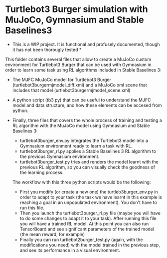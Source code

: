 # Turtlebot3 Burger simulation with MuJoCo, Gymnasium and Stable Baselines3

* This is a WIP project. It is functional and profusely documented, though it has not been thorougly tested *

This folder contains several files that allow to create a MuJoCo custom environment for Turtlebot3 Burger that can be used with Gymnasium in order to learn some task using RL algorithms included in Stable Baselines 3:

- The MJFC MuJoCo model for Turtlebot3 Burger (turtlebot3burgermjmodel_diff.xml) and a MuJoCo xml scene that includes that model (urtlebot3burgermjmodel_scene.xml)
- A python script (tb3.py) that can be useful to understand the MJFC model and data structure, and how these elements can be accesed from python.
- Finally, three files that covers the whole process of training and testing a RL algorithm with the MuJoCo model using Gymnasium and Stable Baselines 3:
    - turtlebot3burger_env.py integrates the Turtlebot3 model into a Gymnasium environment ready to learn a task with RL.
    - turtlebot3burger_rl.py applies a Stable Baselines 3 RL algorithm to the previous Gymnasium environment.
    - turtlebot3burger_test.py tries and renders the model learnt with the previous RL algorithm, so you can visually check the goodness of the learning process.

    The workflow with this three python scripts would be the following:
    - First you modify (or create a new one) the turtleb3burger_env.py in order to adapt to your task (the task we have learnt in this example is reaching a goal in an unpopulated environment). You don't have to run this file.
    - Then you launch the turtlebot3burger_rl.py file (maybe you will have to do some changes to adapt it to your task). After running this file you will have a trained RL model. At this point you can also run TensorBoard and see significant parameters of the trained model (the mean reward, for example)
    - Finally you can run turtlebot2burger_test.py (again, with the modifications you need) with the model trained in the previous step, and see its performance in a visual environment.
